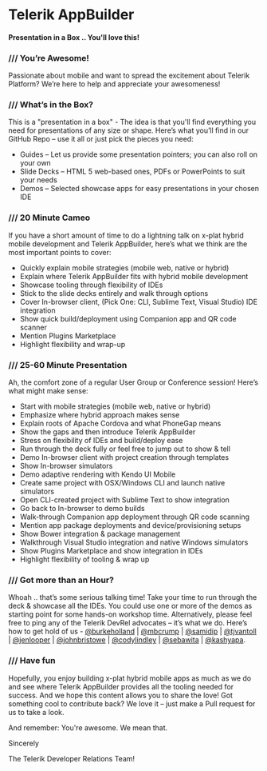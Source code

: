 Telerik AppBuilder
==========

#### Presentation in a Box .. You'll love this!

### /// You’re Awesome!

Passionate about mobile and want to spread the excitement about Telerik Platform? We’re here to help and appreciate your awesomeness!

### /// What’s in the Box?

This is a "presentation in a box" - The idea is that you'll find everything you need for presentations of any size or shape. Here’s what you’ll find in our GitHub Repo – use it all or just pick the pieces you need:

* Guides – Let us provide some presentation pointers; you can also roll on your own
* Slide Decks – HTML 5 web-based ones, PDFs or PowerPoints to suit your needs
* Demos – Selected showcase apps for easy presentations in your chosen IDE

### /// 20 Minute Cameo

If you have a short amount of time to do a lightning talk on x-plat hybrid mobile development and Telerik AppBuilder, here’s what we think are the most important points to cover:

* Quickly explain mobile strategies (mobile web, native or hybrid)
* Explain where Telerik AppBuilder fits with hybrid mobile development
* Showcase tooling through flexibility of IDEs
* Stick to the slide decks entirely and walk through options
* Cover In-browser client, (Pick One: CLI, Sublime Text, Visual Studio) IDE integration
* Show quick build/deployment using Companion app and QR code scanner
* Mention Plugins Marketplace
* Highlight flexibility and wrap-up

### /// 25-60 Minute Presentation

Ah, the comfort zone of a regular User Group or Conference session! Here’s what might make sense:

* Start with mobile strategies (mobile web, native or hybrid)
* Emphasize where hybrid approach makes sense
* Explain roots of Apache Cordova and what PhoneGap means
* Show the gaps and then introduce Telerik AppBuilder
* Stress on flexibility of IDEs and build/deploy ease
* Run through the deck fully or feel free to jump out to show & tell
* Demo In-browser client with project creation through templates
* Show In-browser simulators
* Demo adaptive rendering with Kendo UI Mobile
* Create same project with OSX/Windows CLI and launch native simulators
* Open CLI-created project with Sublime Text to show integration
* Go back to In-browser to demo builds
* Walk-through Companion app deployment through QR code scanning
* Mention app package deployments and device/provisioning setups
* Show Bower integration & package management
* Walkthrough Visual Studio integration and native Windows simulators
* Show Plugins Marketplace and show integration in IDEs
* Highlight flexibility of tooling & wrap up

### /// Got more than an Hour?
Whoah .. that’s some serious talking time! Take your time to run through the deck & showcase all the IDEs. You could use one or more of the demos as starting point for some hands-on workshop time. Alternatively, please feel free to ping any of the Telerik DevRel advocates – it’s what we do. Here’s how to get hold of us - [@burkeholland](https://twitter.com/burkeholland) | [@mbcrump](https://twitter.com/mbcrump) | [@samidip](https://twitter.com/samidip) | [@tjvantoll](https://twitter.com/tjvantoll) | [@jenlooper](https://twitter.com/jenlooper) | [@johnbristowe](https://twitter.com/johnbristowe) | [@codylindley](https://twitter.com/codylindley) | [@sebawita](https://twitter.com/sebawita) | [@kashyapa](https://twitter.com/kashyapa).

### /// Have fun
Hopefully, you enjoy building x-plat hybrid mobile apps as much as we do and see where Telerik AppBuilder provides all the tooling needed for success. And we hope this content allows you to share the love! Got something cool to contribute back? We love it – just make a Pull request for us to take a look.

And remember: You're awesome. We mean that.

Sincerely

The Telerik Developer Relations Team!